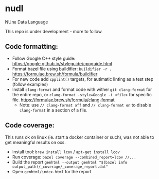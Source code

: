 # nudl

NUna Data Language

This repo is under development - more to follow.

## Code formatting:

* Follow Google C++ style guide:
https://google.github.io/styleguide/cppguide.html
* Format bazel file using buildifier: `buildifier -r .`
https://formulae.brew.sh/formula/buildifier
* For new code add `cpplint()` targets, for autimatic linting
as a test step (follow examples)
* Install `clang-format` and format code with wither
`git clang-format` for the entire repo, or
`clang-format -style=Google -i <file>` for specific file.
https://formulae.brew.sh/formula/clang-format
  - Note: use `// clang-format off` and `// clang-format on`
  to disable `clang-format` in a section of a file.

## Code coverage:
This runs ok on linux (ie. start a docker container or such),
was not able to get meaningful results on oxs.

 * Install tool: `brew install lcov` / `apt-get install lcov`
 * Run coverage: `bazel coverage --combined_report=lcov //...`
 * Build the report `genhtml --output genhtml "$(bazel info output_path)/_coverage/_coverage_report.dat"`
 * Open `genhtml/index.html` for the report
